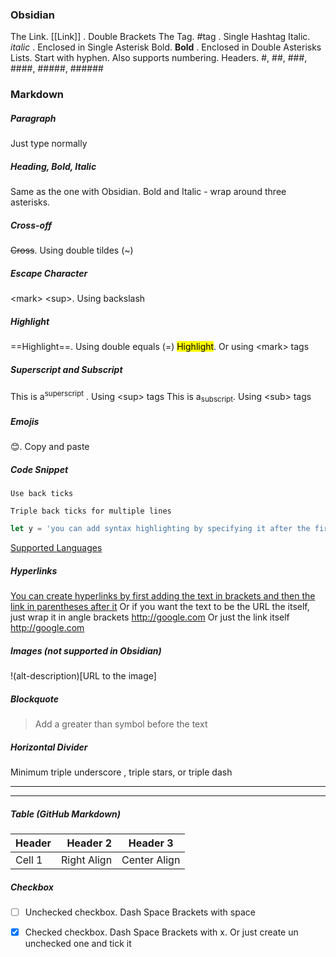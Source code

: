 ### Obsidian
The Link. [[Link]] . Double Brackets
The Tag. #tag . Single Hashtag
Italic. *italic* . Enclosed in Single Asterisk
Bold. **Bold** . Enclosed in Double Asterisks
Lists. Start with hyphen. Also supports numbering.
Headers. #, ##, ###, ####, #####, ######
### Markdown
##### Paragraph
Just type normally

##### Heading, Bold, Italic
Same as the one with Obsidian. Bold and Italic - wrap around three asterisks. 

##### Cross-off
~~Cross~~. Using double tildes (~)

##### Escape Character
\<mark> \<sup>. Using backslash

##### Highlight
==Highlight==. Using double equals (=)
<mark>Highlight</mark>. Or using \<mark> tags

##### Superscript and Subscript
This is a<sup>superscript</sup> . Using \<sup> tags
This is a<sub>subscript</sub>. Using \<sub> tags

##### Emojis
😊. Copy and paste

##### Code Snippet
`Use back ticks` 
```
Triple back ticks for multiple lines
```

```js
let y = 'you can add syntax highlighting by specifying it after the first triple back ticks'
```
[Supported Languages](https://prismjs.com/#supported-languages)

##### Hyperlinks
[You can create hyperlinks by first adding the text in brackets and then the link in parentheses after it](http://google.com)
Or if you want the text to be the URL the itself, just wrap it in angle brackets <http://google.com>
Or just the link itself http://google.com

##### Images (not supported in Obsidian)
!(alt-description)[URL to the image]

##### Blockquote
> Add a greater than symbol before the text

##### Horizontal Divider
Minimum triple underscore , triple stars, or triple dash
____
---

##### Table (GitHub Markdown)

| Header | Header 2 | Header 3 |
| -------- | --------:| :--------: |
| Cell 1 | Right Align|Center Align |

##### Checkbox
- [ ] Unchecked checkbox. Dash Space Brackets with space
- [x] Checked checkbox. Dash Space Brackets with x. Or just create un unchecked one and tick it

